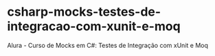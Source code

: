 # csharp-mocks-testes-de-integracao-com-xunit-e-moq
Alura - Curso de Mocks em C#: Testes de Integração com xUnit e Moq

